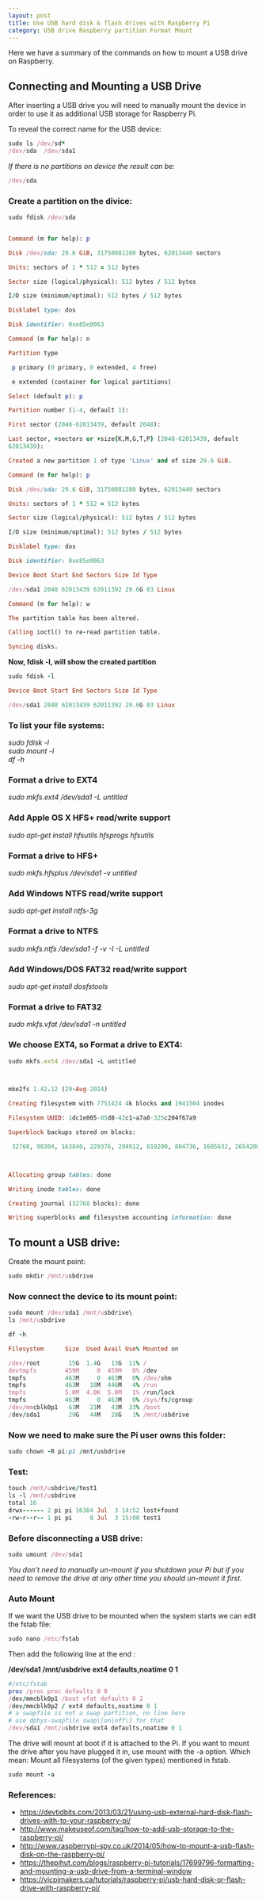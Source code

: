 ```yaml
---
layout: post
title: Use USB hard disk & flash drives with Raspberry Pi
category: USB drive Raspberry partition Format Mount
---
```


Here we have a summary of the commands on how to mount a USB drive on
Raspberry.

Connecting and Mounting a USB Drive
-----------------------------------

After inserting a USB drive you will need to manually mount the device
in order to use it as additional USB storage for Raspberry Pi.

To reveal the correct name for the USB device:

```ruby
sudo ls /dev/sd*
/dev/sda  /dev/sda1
```


*If there is no partitions on device the result can be:*


```ruby
/dev/sda
```

### Create a partition on the divice:


```ruby
sudo fdisk /dev/sda


Command (m for help): p

Disk /dev/sda: 29.6 GiB, 31750881280 bytes, 62013440 sectors

Units: sectors of 1 * 512 = 512 bytes

Sector size (logical/physical): 512 bytes / 512 bytes

I/O size (minimum/optimal): 512 bytes / 512 bytes

Disklabel type: dos

Disk identifier: 0xe85e0063

Command (m for help): n

Partition type

 p primary (0 primary, 0 extended, 4 free)

 e extended (container for logical partitions)

Select (default p): p

Partition number (1-4, default 1):

First sector (2048-62013439, default 2048):

Last sector, +sectors or +size{K,M,G,T,P} (2048-62013439, default
62013439):

Created a new partition 1 of type 'Linux' and of size 29.6 GiB.

Command (m for help): p

Disk /dev/sda: 29.6 GiB, 31750881280 bytes, 62013440 sectors

Units: sectors of 1 * 512 = 512 bytes

Sector size (logical/physical): 512 bytes / 512 bytes

I/O size (minimum/optimal): 512 bytes / 512 bytes

Disklabel type: dos

Disk identifier: 0xe85e0063

Device Boot Start End Sectors Size Id Type

/dev/sda1 2048 62013439 62011392 29.6G 83 Linux

Command (m for help): w

The partition table has been altered.

Calling ioctl() to re-read partition table.

Syncing disks.
```

**Now, fdisk -l, will show the created partition**

```ruby
sudo fdisk -l

Device Boot Start End Sectors Size Id Type

/dev/sda1 2048 62013439 62011392 29.6G 83 Linux
```

### To list your file systems:

*sudo fdisk -l   
sudo mount -l   
df -h*   

### Format a drive to EXT4

*sudo mkfs.ext4 /dev/sda1 -L untitled*

### Add Apple OS X HFS+ read/write support

*sudo apt-get install hfsutils hfsprogs hfsutils*

### Format a drive to HFS+

*sudo mkfs.hfsplus /dev/sda1 -v untitled*

### Add Windows NTFS read/write support

*sudo apt-get install ntfs-3g*

### Format a drive to NTFS

*sudo mkfs.ntfs /dev/sda1 -f -v -I -L untitled*

### Add Windows/DOS FAT32 read/write support

*sudo apt-get install dosfstools*

### Format a drive to FAT32

*sudo mkfs.vfat /dev/sda1 -n untitled*



### We choose EXT4, so Format a drive to EXT4:

```ruby
sudo mkfs.ext4 /dev/sda1 -L untitled



mke2fs 1.42.12 (29-Aug-2014)

Creating filesystem with 7751424 4k blocks and 1941504 inodes

Filesystem UUID: 1dc1e005-05d8-42c1-a7a0-325c204f67a9

Superblock backups stored on blocks:

 32768, 98304, 163840, 229376, 294912, 819200, 884736, 1605632, 2654208, 4096000



Allocating group tables: done

Writing inode tables: done

Creating journal (32768 blocks): done

Writing superblocks and filesystem accounting information: done
```


## To mount a USB drive:

Create the mount point:

```ruby
sudo mkdir /mnt/usbdrive
```

### Now connect the device to its mount point:

```ruby
sudo mount /dev/sda1 /mnt/usbdrive\
ls /mnt/usbdrive
```


```ruby
df -h

Filesystem      Size  Used Avail Use% Mounted on

/dev/root        15G  1.4G   13G  11% /
devtmpfs        459M     0  459M   0% /dev
tmpfs           463M     0  463M   0% /dev/shm
tmpfs           463M   18M  446M   4% /run
tmpfs           5.0M  4.0K  5.0M   1% /run/lock
tmpfs           463M     0  463M   0% /sys/fs/cgroup
/dev/mmcblk0p1   63M   21M   43M  33% /boot
/dev/sda1        29G   44M   28G   1% /mnt/usbdrive
```


### Now we need to make sure the Pi user owns this folder:    

```ruby
sudo chown -R pi:pi /mnt/usbdrive
```


### Test:

```ruby
touch /mnt/usbdrive/test1
ls -l /mnt/usbdrive
total 16
drwx------ 2 pi pi 16384 Jul  3 14:52 lost+found
-rw-r--r-- 1 pi pi     0 Jul  3 15:00 test1
```

### Before disconnecting a USB drive:

```ruby
sudo umount /dev/sda1
```


*You don’t need to manually un-mount if you shutdown your Pi but if you
need to remove the drive at any other time you should un-mount it first.*



### Auto Mount


If we want the USB drive to be mounted when the system starts we can
edit the fstab file:

```ruby
sudo nano /etc/fstab
```

Then add the following line at the end :

**/dev/sda1 /mnt/usbdrive ext4 defaults,noatime 0 1**



```ruby
#/etc/fstab
proc /proc proc defaults 0 0
/dev/mmcblk0p1 /boot vfat defaults 0 2
/dev/mmcblk0p2 / ext4 defaults,noatime 0 1
# a swapfile is not a swap partition, no line here
# use dphys-swapfile swap\[on|off\] for that
/dev/sda1 /mnt/usbdrive ext4 defaults,noatime 0 1
```

The drive will mount at boot if it is attached to the Pi. If you want to mount the drive after you have plugged it in, use mount with the -a option.
Which mean: Mount  all  filesystems  (of the given types) mentioned in fstab.

```ruby
sudo mount -a
```


### References:

- <https://devtidbits.com/2013/03/21/using-usb-external-hard-disk-flash-drives-with-to-your-raspberry-pi/>   
- <http://www.makeuseof.com/tag/how-to-add-usb-storage-to-the-raspberry-pi/>   
- <http://www.raspberrypi-spy.co.uk/2014/05/how-to-mount-a-usb-flash-disk-on-the-raspberry-pi/>   
- <https://thepihut.com/blogs/raspberry-pi-tutorials/17699796-formatting-and-mounting-a-usb-drive-from-a-terminal-window>      
- <https://vicpimakers.ca/tutorials/raspberry-pi/usb-hard-disk-or-flash-drive-with-raspberry-pi/>   